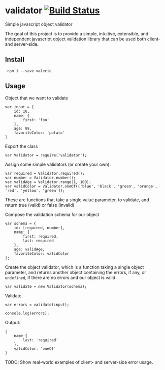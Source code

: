 # validator [![Build Status](https://travis-ci.org/developerdizzle/validator.svg?branch=master)](https://travis-ci.org/developerdizzle/validator)

Simple javascript object validator

The goal of this project is to provide a simple, intuitive, extensible, and independent javascript object validation library that can be used both client- and server-side.

## Install
```
 npm i --save valerie 
```

## Usage

Object that we want to validate
```
var input = {
    id: 10,
    name: {
        first: 'foo'
    },
    age: 99,
    favoriteColor: 'potato'
}
```

Export the class
```
var Validator = require('validator');
```

Assign some simple validators (or create your own).
```
var required = Validator.required();
var number = Validator.number();
var validAge = Validator.range(1, 100);
var validColor = Validator.oneOf(['blue', 'black', 'green', 'orange', 'red', 'yellow', 'green']);
```
These are functions that take a single value parameter, to validate, and return true (valid) or false (invalid)


Compose the validation schema for our object
```
var schema = {
    id: [required, number],
    name: {
        first: required,
        last: required
    },
    age: validAge,
    favoriteColor: validColor
};
```

Create the object validator, which is a function taking a single object parameter, and returns another object containing the errors, if any, or `undefined`, if there are no errors and our object is valid.
```
var validate = new Validator(schema);
```

Validate
```
var errors = validate(input);

console.log(errors);
```

Output:
```
{
    name {
        last: 'required'
    },
    validColor: 'oneOf'
}
```

TODO: Show real-world examples of client- and server-side error usage.
